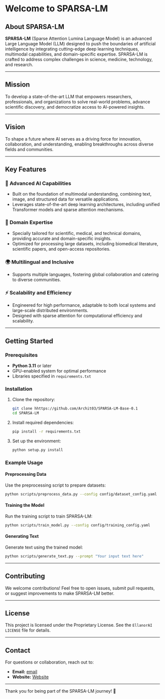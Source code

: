 # Welcome to SPARSA-LM

## About SPARSA-LM
**SPARSA-LM** (Sparse Attention Lumina Language Model) is an advanced Large Language Model (LLM) designed to push the boundaries of artificial intelligence by integrating cutting-edge deep learning techniques, multimodal capabilities, and domain-specific expertise. SPARSA-LM is crafted to address complex challenges in science, medicine, technology, and research.

---

## Mission
To develop a state-of-the-art LLM that empowers researchers, professionals, and organizations to solve real-world problems, advance scientific discovery, and democratize access to AI-powered insights.

---

## Vision
To shape a future where AI serves as a driving force for innovation, collaboration, and understanding, enabling breakthroughs across diverse fields and communities.

---

## Key Features
### 🧠 **Advanced AI Capabilities**
- Built on the foundation of multimodal understanding, combining text, image, and structured data for versatile applications.
- Leverages state-of-the-art deep learning architectures, including unified Transformer models and sparse attention mechanisms.

### 🔬 **Domain Expertise**
- Specially tailored for scientific, medical, and technical domains, providing accurate and domain-specific insights.
- Optimized for processing large datasets, including biomedical literature, scientific papers, and open-access repositories.

### 🌍 **Multilingual and Inclusive**
- Supports multiple languages, fostering global collaboration and catering to diverse communities.

### ⚡ **Scalability and Efficiency**
- Engineered for high performance, adaptable to both local systems and large-scale distributed environments.
- Designed with sparse attention for computational efficiency and scalability.

---

## Getting Started
### Prerequisites
- **Python 3.11** or later
- GPU-enabled system for optimal performance
- Libraries specified in `requirements.txt`

### Installation
1. Clone the repository:
   ```bash
   git clone hhttps://github.com/Archit03/SPARSA-LM-Base-0.1
   cd SPARSA-LM
   ```

2. Install required dependencies:
   ```bash
   pip install -r requirements.txt
   ```

3. Set up the environment:
   ```bash
   python setup.py install
   ```

### Example Usage
#### Preprocessing Data
Use the preprocessing script to prepare datasets:
```bash
python scripts/preprocess_data.py --config config/dataset_config.yaml
```

#### Training the Model
Run the training script to train SPARSA-LM:
```bash
python scripts/train_model.py --config config/training_config.yaml
```

#### Generating Text
Generate text using the trained model:
```bash
python scripts/generate_text.py --prompt "Your input text here"
```

---

## Contributing
We welcome contributions! Feel free to open issues, submit pull requests, or suggest improvements to make SPARSA-LM better.

---

## License
This project is licensed under the Proprietary License. See the `EllanorAI LICENSE` file for details.

---

## Contact
For questions or collaboration, reach out to:
- **Email:** [email](architsood@ellanorai.org)
- **Website:** [Website](https://ellanorai.vercel.app)

---

Thank you for being part of the SPARSA-LM journey! 🚀
